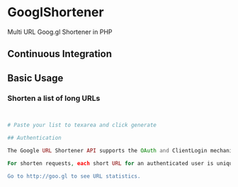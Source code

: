 # GooglShortener

Multi URL Goog.gl Shortener in PHP

## Continuous Integration

## Basic Usage

### Shorten a list of long URLs

``` php


# Paste your list to texarea and click generate

## Authentication

The Google URL Shortener API supports the OAuth and ClientLogin mechanisms for authenticating.

For shorten requests, each short URL for an authenticated user is unique, and thus will gather unique click statistics. In addition, it shows up on the user's dashboard at http://goo.gl.

Go to http://goo.gl to see URL statistics.
